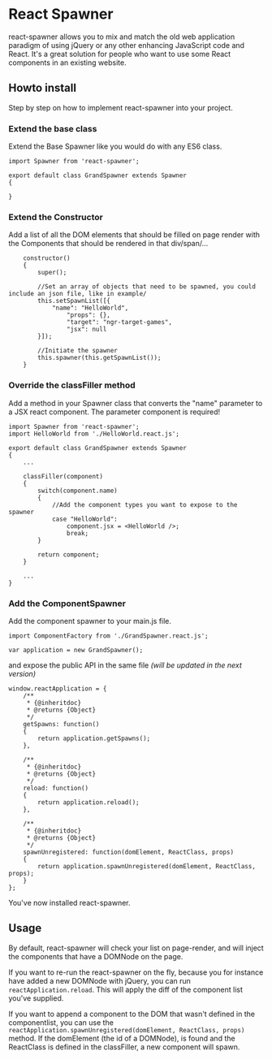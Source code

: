 # React Spawner

react-spawner allows you to mix and match the old web application paradigm of using jQuery or any other enhancing 
JavaScript code and React. It's a great solution for people who want to use some React components in an existing 
website.

## Howto install

Step by step on how to implement react-spawner into your project.

### Extend the base class

Extend the Base Spawner like you would do with any ES6 class.

```
import Spawner from 'react-spawner';

export default class GrandSpawner extends Spawner
{
    
}

```

### Extend the Constructor

Add a list of all the DOM elements that should be filled on page render with the Components that should be rendered 
in that div/span/...

```
    constructor()
    {
        super();
        
        //Set an array of objects that need to be spawned, you could include an json file, like in example/
        this.setSpawnList([{
            "name": "HelloWorld",
                "props": {},
                "target": "ngr-target-games",
                "jsx": null
        }]);
        
        //Initiate the spawner
        this.spawner(this.getSpawnList());
    }
```

### Override the classFiller method

Add a method in your Spawner class that converts the "name" parameter to a JSX react component. The parameter component
is required!

```
import Spawner from 'react-spawner';
import HelloWorld from './HelloWorld.react.js';

export default class GrandSpawner extends Spawner
{
    ...
    
    classFiller(component)
    {
        switch(component.name)
        {
            //Add the component types you want to expose to the spawner
            case "HelloWorld":
                component.jsx = <HelloWorld />;
                break;
        }
        
        return component;
    }
    
    ...
}

```

### Add the ComponentSpawner

Add the component spawner to your main.js file.

```
import ComponentFactory from './GrandSpawner.react.js';

var application = new GrandSpawner();
```

and expose the public API in the same file *(will be updated in the next version)*

```
window.reactApplication = {
    /**
     * {@inheritdoc}
     * @returns {Object}
     */
    getSpawns: function()
    {
        return application.getSpawns();
    },

    /**
     * {@inheritdoc}
     * @returns {Object}
     */
    reload: function()
    {
        return application.reload();
    },

    /**
     * {@inheritdoc}
     * @returns {Object}
     */
    spawnUnregistered: function(domElement, ReactClass, props)
    {
        return application.spawnUnregistered(domElement, ReactClass, props);
    }
};
``` 

You've now installed react-spawner.

## Usage

By default, react-spawner will check your list on page-render, and will inject the components that have a DOMNode on the
page. 

If you want to re-run the react-spawner on the fly, because you for instance have added a new DOMNode with jQuery, you
can run ```reactApplication.reload```. This will apply the diff of the component list you've supplied.

If you want to append a component to the DOM that wasn't defined in the componentlist, you can use the 
```reactApplication.spawnUnregistered(domElement, ReactClass, props)``` method. If the domElement (the id of a DOMNode),
is found and the ReactClass is defined in the classFiller, a new component will spawn.


